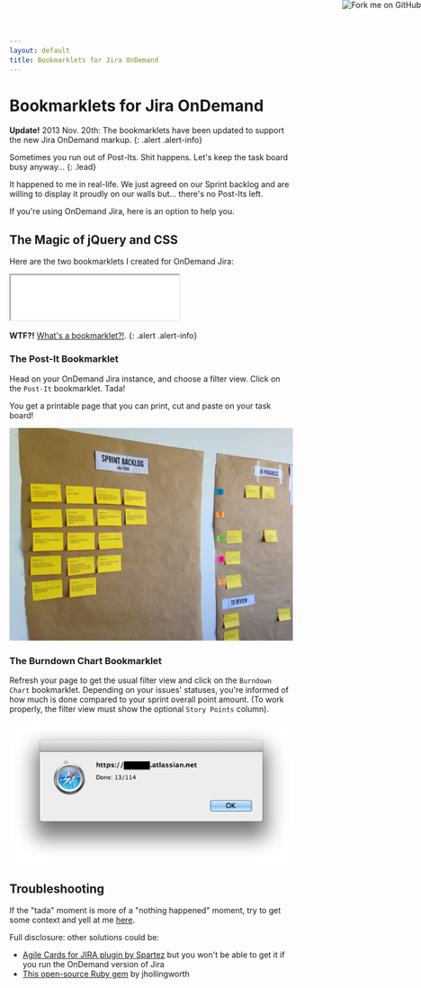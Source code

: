```yaml
---
layout: default
title: Bookmarklets for Jira OnDemand
---
```


# Bookmarklets for Jira OnDemand


**Update!** 2013 Nov. 20th: The bookmarklets have been updated to support the new Jira OnDemand markup.
{: .alert .alert-info}


Sometimes you run out of Post-Its. Shit happens. 
Let's keep the task board busy anyway...
{: .lead}


It happened to me in real-life. We just agreed on our Sprint backlog and are willing 
to display it proudly on our walls but... there's no Post-Its left. 

If you're using OnDemand Jira, here is an option to help you.


## The Magic of jQuery and CSS

Here are the two bookmarklets I created for OnDemand Jira:

<div>
<iframe class="noborder" src="../assets/html/jira-bookmarklets.html" height="80"> </iframe>
</div>

**WTF?!** [What's a bookmarklet?!][2].
{: .alert .alert-info}


### The Post-It Bookmarklet

Head on your OnDemand Jira instance, and choose a filter view. Click on the `Post-It` bookmarklet. Tada!

You get a printable page that you can print, cut and paste on your task board!

![The beautiful result: a scrum board with pretty yellow scrum cards](../assets/img/scrum_board.png "The beautiful final result")


### The Burndown Chart Bookmarklet

Refresh your page to get the usual filter view and click on the `Burndown Chart` bookmarklet. Depending on your issues' statuses,
you're informed of how much is done compared to your sprint overall point amount. (To work properly, the filter view must show the 
optional `Story Points` column).

![Screenshot of the alert you get](../assets/img/sprint-points.png)


## Troubleshooting

If the "tada" moment is more of a "nothing happened" moment, try to get some context and 
yell at me [here](https://github.com/dirtyhenry/jira-to-agile-cards/issues).

Full disclosure: other solutions could be:

- [Agile Cards for JIRA plugin by Spartez](https://marketplace.atlassian.com/plugins/com.spartez.scrumprint.scrumplugin) but you won't be able to get it if you run the OnDemand version of Jira
- [This open-source Ruby gem](https://github.com/jhollingworth/jira-cards) by jhollingworth

<a href="https://github.com/dirtyhenry/jira-to-agile-cards"><img style="position: fixed; top: 0; right: 0; border: 0; z-index:2000;" src="https://s3.amazonaws.com/github/ribbons/forkme_right_orange_ff7600.png" alt="Fork me on GitHub"></a>

[1]: http://dirtyhenry.github.io/jira-to-agile-cards/
[2]: https://en.wikipedia.org/wiki/Bookmarklet
